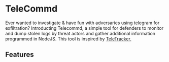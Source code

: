 # TeleCommd
Ever wanted to investigate & have fun with adversaries using telegram for exfiltration? Introducting Telecommd, a simple tool for defenders to monitor and dump stolen logs by threat actors and gather additional information programmed in NodeJS. This tool is inspired by [TeleTracker.](https://github.com/tsale/TeleTracker)


## Features
